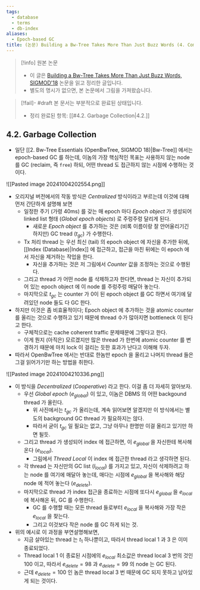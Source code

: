 ```yaml
---
tags:
  - database
  - terms
  - db-index
aliases:
  - Epoch-based GC
title: (논문) Building a Bw-Tree Takes More Than Just Buzz Words (4. Component Optimization)
---
```

> [!info] 원본 논문
> - 이 글은 [Building a Bw-Tree Takes More Than Just Buzz Words, SIGMOD'18](https://dl.acm.org/doi/10.1145/3183713.3196895) 논문을 읽고 정리한 글입니다.
> - 별도의 명시가 없으면, 본 논문에서 그림을 가져왔습니다.

> [!fail]- #draft 본 문서는 부분적으로 완료된 상태입니다.
> - 정리 완료된 항목: [[#4.2. Garbage Collection|4.2.]]

## 4.2. Garbage Collection

- 일단 [[2. Bw-Tree Essentials (OpenBwTree, SIGMOD 18)|Bw-Tree]] 에서는 epoch-based GC 를 하는데, 이놈의 가장 핵심적인 목표는 사용하지 않는 node 를 GC (reclaim, 즉 `free`) 하되, 어떤 thread 도 접근하지 않는 시점에 수행하는 것이다.

![[Pasted image 20241004202554.png]]

- 오리지널 버전에서의 작동 방식은 *Centralized* 방식이라고 부르는데 이것에 대해 먼저 간단하게 설명해 보면
	- 일정한 주기 (가령 40ms) 를 갖는 매 epoch 마다 *Epoch object* 가 생성되어 linked list 형태 (*Global epoch objects*) 로 주렁주렁 달리게 된다.
		- 새로운 *Epoch object* 를 추가하는 것은 (비록 이름이랑 잘 안어울리기긴 하지만) GC tread ($t_{gc}$) 가 수행한다.
	- Tx 처리 thread 는 우선 최신 (tail) 의 epoch object 에 자신을 추가한 뒤에, [[Index (Database)|Index]] 에 접근하고, 접근을 마친 뒤에는 이 epoch 에서 자신을 제거하는 작업을 한다.
		- 자신을 추가하는 것은 저 그림에서 *Counter* 값을 조정하는 것으로 수행된다.
	- 그리고 thread 가 어떤 node 를 삭제하고자 한다면, thread 는 자신이 추가되어 있는 epoch object 에 이 node 를 주렁주렁 매달아 놓는다.
	- 마지막으로 $t_{gc}$ 는 counter 가 0이 된 epoch object 를 GC 하면서 여기에 달려있던 node 들도 다 GC 한다.
- 하지만 이것은 좀 비효율적이다; Epoch object 에 추가하는 것을 atomic counter 를 올리는 것으로 수행하고 있기 때문에 thread 수가 많아지면 bottleneck 이 된다고 한다.
	- 구체적으로는 cache coherent traffic 문제때문에 그렇다고 한다.
	- 이게 뭔지 (아직은) 모르겠지만 많은 thread 가 한번에 atomic counter 를 변경하기 때문에 마치 lock 이 걸리는 듯한 효과가 난다고 이해해 두자.
- 따라서 OpenBwTree 에서는 반대로 한놈만 epoch 을 올리고 나머지 thread 들은 그걸 읽어가기만 하는 방법을 취한다.

![[Pasted image 20241004210336.png]]

- 이 방식을 *Decentralized* (*Cooperative*) 라고 한다. 이걸 좀 더 자세히 알아보자.
	- 우선 *Global epoch* ($e_{global}$) 이 있고, 이놈은 DBMS 의 어떤 backgound thread 가 올린다.
		- 위 사진에서는 $t_{gc}$ 가 올리는데, 계속 읽어보면 알겠지만 이 방식에서는 별도의 background GC thread 가 필요하지는 않다.
		- 따라서 굳이 $t_{gc}$ 일 필요는 없고, 그냥 아무나 한명만 이걸 올리고 있기만 하면 될듯.
	- 그리고 thread 가 생성되어 index 에 접근하면, 이 $e_{global}$ 을 자신한테 복사해 온다 ($e_{local}$).
		- 그림에서 *Thread Local* 이 index 에 접근한 thread 라고 생각하면 된다.
	- 각 thread 는 자신만의 GC list ($l_{local}$) 를 가지고 있고, 자신이 삭제하려고 하는 node 를 여기에 매달아 놓는데, 매다는 시점에 $e_{global}$ 을 복사해와 해당 node 에 적어 놓는다 ($e_{delete}$).
	- 마지막으로 thread 가 index 접근을 종료하는 시점에 또다시 $e_{global}$ 을 $e_{local}$ 에 복사해온 뒤, GC 를 수행한다.
		- GC 를 수행할 때는 모든 thread 들로부터 $e_{local}$ 을 복사해와 가장 작은 $e_{local}$ 을 찾는다.
		- 그리고 이것보다 작은 node 를 GC 하게 되는 것.
- 위의 예시로 이 과정을 부연설명해보면,
	- 지금 살아있는 thread 는 $t_{1}$ 하나뿐이고, 따라서 thread local 1 과 3 은 이미 종료되었다.
	- Thread local 1 이 종료된 시점에의 $e_{local}$ 최소값은 thread local 3 번의 것인 100 이고, 따라서 $e_{delete}=98$ 과 $e_{delete}=99$ 의 node 는 GC 된다.
	- 근데 $e_{delete}=100$ 인 놈은 thread local 3 번 때문에 GC 되지 못하고 남아있게 되는 것이다.